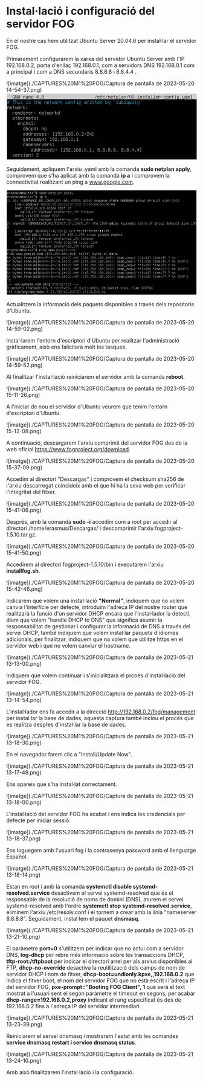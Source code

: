 # Instal·lació i configuració del servidor FOG

En el nostre cas hem utilitzat Ubuntu Server 20.04.6 per instal·lar el servidor FOG.

Primarament configurarem la xarxa del servidor Ubuntu Server amb l'IP 192.168.0.2, porta d'enllaç 192.168.0.1, com a servidors DNS 192.168.0.1 com a principal i com a DNS secundaris 8.8.8.8 i 8.8.4.4 .

![imatge](./CAPTURES%20M1%20FOG/Captura de pantalla de 2023-05-20 14-54-37.png)
![imatge](./CAPTURES%20M1%20FOG/captura1.png)

Seguidament, apliquem l'arxiu .yaml amb la comanda **sudo netplan apply**, comprovem que s'ha aplicat amb la comanda **ip a** i comprovem la connectivitat realitzant un ping a www.google.com.

![imatge](./CAPTURES%20M1%20FOG/Captura%20de%20pantalla%20de%202023-05-21%2012-52-07.png)

Actualitzem la informació dels paquets disponibles a través dels repositoris d'Ubuntu.

![imatge](./CAPTURES%20M1%20FOG/Captura de pantalla de 2023-05-20 14-59-02.png)

Instal·larem l'entorn d'escriptori d'Ubuntu per realitzar l'administració gràficament, això ens falicitarà molt les tasques.

![imatge](./CAPTURES%20M1%20FOG/Captura de pantalla de 2023-05-20 14-59-52.png)

Al finalitzar l'instal·lació reiniciarem el servidor amb la comanda **reboot**.

![imatge](./CAPTURES%20M1%20FOG/Captura de pantalla de 2023-05-20 15-11-26.png)

A l'iniciar de nou el servidor d'Ubuntu veurem que tenim l'entorn d'escriptori d'Ubuntu.

![imatge](./CAPTURES%20M1%20FOG/Captura de pantalla de 2023-05-20 15-12-08.png)

A continuació, descargarem l'arxiu comprimit del servidor FOG des de la web oficial https://www.fogproject.org/download.

![imatge](./CAPTURES%20M1%20FOG/Captura de pantalla de 2023-05-20 15-37-09.png)

Accedim al directori "Descargas" i comprovem el checksum sha256 de l'arxiu descarregat coincideix amb el que hi ha la seva web per verificar l'integritat del fitxer.

![imatge](./CAPTURES%20M1%20FOG/Captura de pantalla de 2023-05-20 15-41-06.png)

Després, amb la comanda **sudo -i** accedim com a root per accedir al directori /home/erasmus/Descargas/ i descomprimir l'arxiu fogproject-1.5.10.tar.gz.

![imatge](./CAPTURES%20M1%20FOG/Captura de pantalla de 2023-05-20 15-41-50.png)

Accedirem al directori fogproject-1.5.10/bin i executarem l'arxiu **installfog.sh**.

![imatge](./CAPTURES%20M1%20FOG/Captura de pantalla de 2023-05-20 15-42-46.png)

Indicarem que volem una instal·lació **"Normal"**, indiquem que no volem canvia l'interfície per defecte, introduïm l'adreça IP del nostre router que realitzarà la funció d'un servidor DHCP encara que l'instal·lador la detecti, diem que volem "handle DHCP to DNS" que significa asumir la responsabilitat de gestionar i configurar la informació de DNS a través del servei DHCP, també indiquem que volem instal·lar paquets d'idiomes adicionals, per finalitzar, indiquem que no volem que utilitze https en el servidor web i que no volem canviar el hostname.

![imatge](./CAPTURES%20M1%20FOG/Captura de pantalla de 2023-05-21 13-13-00.png)

Indiquem que volem continuar i s'inicialitzarà el prcoés d'instal·lació del servidor FOG.

![imatge](./CAPTURES%20M1%20FOG/Captura de pantalla de 2023-05-21 13-14-54.png)

L'instal·lador ens fa accedir a la direcció http://192.168.0.2/fog/management per instal·lar la base de dades, aquesta captura també inclou el procés que es realitza despŕes d'instal·lar la base de dades.

![imatge](./CAPTURES%20M1%20FOG/Captura de pantalla de 2023-05-21 13-18-30.png)

En el navegador farem clic a "Install/Update Now".

![imatge](./CAPTURES%20M1%20FOG/Captura de pantalla de 2023-05-21 13-17-49.png)

Ens apareix que s'ha instal·lat correctament.

![imatge](./CAPTURES%20M1%20FOG/Captura de pantalla de 2023-05-21 13-18-00.png)

L'instal·lació del servidor FOG ha acabat i ens indica les credencials per defecte per iniciar sessió.

![imatge](./CAPTURES%20M1%20FOG/Captura de pantalla de 2023-05-21 13-18-37.png)

Ens loguegem amb l'usuari fog i la contrasenya password amb el llenguatge Español.

![imatge](./CAPTURES%20M1%20FOG/Captura de pantalla de 2023-05-21 13-18-14.png)

Estan en root i amb la comanda **systemctl disable systemd-resolved.service** desactivem el servei systemd-resolved que és el responsable de la resolució de noms de domini (DNS), aturem el servei systemd-resolved amb l'ordre **systemctl stop systemd-resolved.service**, eliminem l'arxiu /etc/resolv.conf i el tornem a crear amb la línia "nameserver 8.8.8.8". Seguidament, instal·lem el paquet **dnsmasq**.

![imatge](./CAPTURES%20M1%20FOG/Captura de pantalla de 2023-05-21 13-21-10.png)

El paràmetre **port=0** s'utilitzem per indicar que no actui com a servidor DNS, **log-dhcp** per rebre més informació sobre les transaccions DHCP, **tftp-root:/tftpboot** per indicar el directori arrel per als arxius disponibles al FTP, **dhcp-no-override** desactiva la reutilització dels camps de nom de servidor DHCP i nom de fitxer, **dhcp-boot=undionly.kpxe,,192.168.0.2** que indica el fitxer boot, el nom del servidor FOG que no està escrit i l'adreça IP del servidor FOG, **pxe-prompt="Booting FOG Client", 1** que serà el text mostrat a l'usuari sent el segon paràmetre el timeout en segons, per acabar **dhcp-range=192.168.0.2,proxy** indicant el rang especificat és des de 192.168.0.2 fins a l'adreça IP del servidor intermediari.

![imatge](./CAPTURES%20M1%20FOG/Captura de pantalla de 2023-05-21 13-23-39.png)

Reiniciarem el servei dnsmasq i mostrarem l'estat amb les comandes **service dnsmasq restart i service dnsmasq status**.

![imatge](./CAPTURES%20M1%20FOG/Captura de pantalla de 2023-05-21 13-24-10.png)

Amb això finalitzarem l'instal·lació i la configuració.